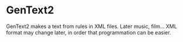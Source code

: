 # GenText2
GenText2 makes a text from rules in XML files. Later music, film...
XML format may change later, in order that programmation can be easier.
